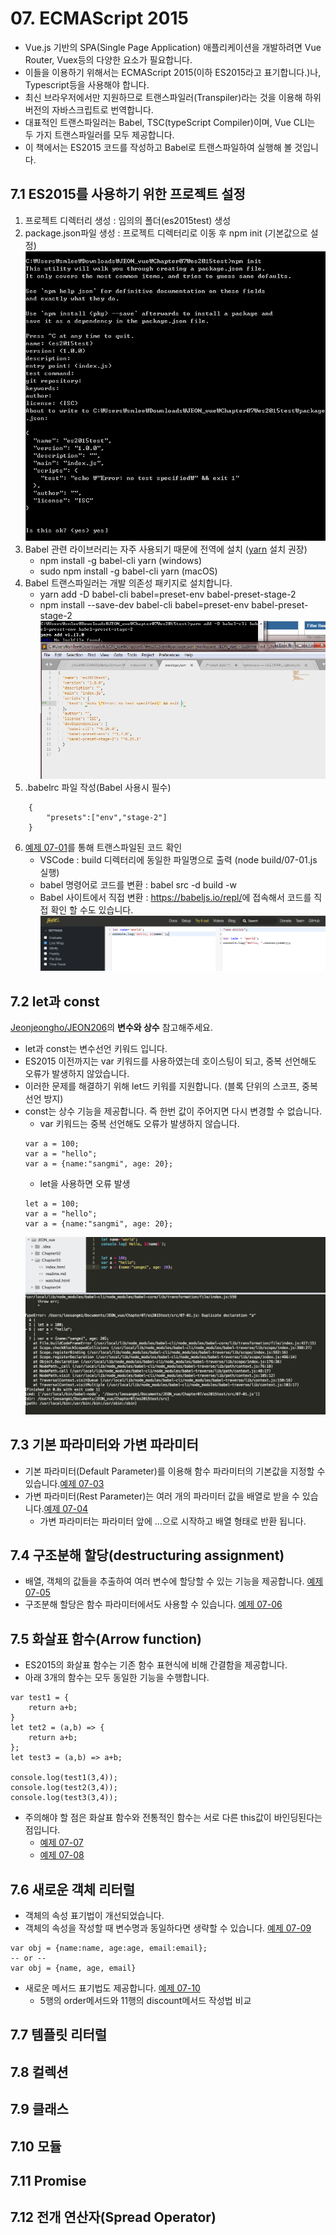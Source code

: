 # 07. ECMAScript 2015
* Vue.js 기반의 SPA(Single Page Application) 애플리케이션을 개발하려면 Vue Router, Vuex등의 다양한 요소가 필요합니다.
* 이들을 이용하기 위해서는 ECMAScript 2015(이하 ES2015라고 표기합니다.)나, Typescript등을 사용해야 합니다.
* 최신 브라우저에서만 지원하므로 트랜스파일러(Transpiler)라는 것을 이용해 하위 버전의 자바스크립트로 번역합니다.
* 대표적인 트랜스파일러는 Babel, TSC(typeScript Compiler)이며, Vue CLI는 두 가지 트랜스파일러를 모두 제공합니다.
* 이 책에서는 ES2015 코드를 작성하고 Babel로 트랜스파일하여 실행해 볼 것입니다.

## 7.1 ES2015를 사용하기 위한 프로젝트 설정
1. 프로젝트 디렉터리 생성 : 임의의 폴더(es2015test) 생성
2. package.json파일 생성 : 프로젝트 디렉터리로 이동 후 npm init (기본값으로 설정)
    ![package.json파일 생성](./img/7_01.png)
3. Babel 관련 라이브러리는 자주 사용되기 때문에 전역에 설치 ([yarn](https://www.holaxprogramming.com/2017/12/21/node-yarn-tutorials/) 설치 권장)
    + npm install -g babel-cli yarn (windows)
    + sudo npm install -g babel-cli yarn (macOS)
4. Babel 트랜스파일러는 개발 의존성 패키지로 설치합니다.
    + yarn add -D babel-cli babel=preset-env babel-preset-stage-2
    + npm install --save-dev babel-cli babel=preset-env babel-preset-stage-2
    ![babel관련 라이브러리 설치](./img/7_02.png)
5. .babelrc 파일 작성(Babel 사용시 필수)
```
    {
        "presets":["env","stage-2"]
    }
```
6. [예제 07-01](es2015test/src/07-01.js)를 통해 트랜스파일된 코드 확인
	+ VSCode : build 디렉터리에 동일한 파일명으로 출력 (node build/07-01.js 실행)
	+ babel 명령어로 코드를 변환 : babel src -d build -w
	+ Babel 사이트에서 직접 변환 : <https://babeljs.io/repl/>에 접속해서 코드를 직접 확인 할 수도 있습니다.
	![babel 트랜스파일](./img/7_03.png)

## 7.2 let과 const 
[Jeonjeongho/JEON206](https://github.com/Jeonjeongho/JEON206/blob/master/Chapter3/index.md#%EB%B3%80%EC%88%98%EC%99%80-%EC%83%81%EC%88%98)의 **변수와 상수** 참고해주세요.
* let과 const는 변수선언 키워드 입니다.
* ES2015 이전까지는 var 키워드를 사용하였는데 호이스팅이 되고, 중복 선언해도 오류가 발생하지 않았습니다.
* 이러한 문제를 해결하기 위해 let드 키워를 지원합니다. (블록 단위의 스코프, 중복 선언 방지)
* const는 상수 기능을 제공합니다. 즉 한번 값이 주어지면 다시 변경할 수 없습니다.
    + var 키워드는 중복 선언해도 오류가 발생하지 않습니다.
    ```
    var a = 100;
    var a = "hello";
    var a = {name:"sangmi", age: 20};
    ```
    + let을 사용하면 오류 발생
    ```
    let a = 100;
    var a = "hello";
    var a = {name:"sangmi", age: 20};
    ```
    ![let 키워드](./img/7_04.png)

## 7.3 기본 파라미터와 가변 파라미터
* 기본 파라미터(Default Parameter)를 이용해 함수 파라미터의 기본값을 지정할 수 있습니다.[예제 07-03](es2015test/src/07-03.js)
* 가변 파라미터(Rest Parameter)는 여러 개의 파라미터 값을 배열로 받을 수 있습니다.[예제 07-04](es2015test/src/07-04.js)
    + 가변 파라미터는 파라미터 앞에 ...으로 시작하고 배열 형태로 반환 됩니다. 

## 7.4 구조분해 할당(destructuring  assignment)
* 배열, 객체의 값들을 추출하여 여러 변수에 할당할 수 있는 기능을 제공합니다. [예제 07-05](es2015test/src/07-05.js)
* 구조분해 할당은 함수 파라미터에서도 사용할 수 있습니다. [예제 07-06](es2015test/src/07-06.js)

## 7.5 화살표 함수(Arrow function)
* ES2015의 화살표 함수는 기존 함수 표현식에 비해 간결함을 제공합니다.
* 아래 3개의 함수는 모두 동일한 기능을 수행합니다.
```
var test1 = {
    return a+b;
}
let tet2 = (a,b) => {
    return a+b;
};
let test3 = (a,b) => a+b;

console.log(test1(3,4));
console.log(test2(3,4));
console.log(test3(3,4));
```
* 주의해야 할 점은 화살표 함수와 전통적인 함수는 서로 다른 this값이 바인딩된다는 점입니다. 
    + [예제 07-07](es2015test/src/07-07.js)
    + [예제 07-08](es2015test/src/07-08.js)

## 7.6 새로운 객체 리터럴
* 객체의 속성 표기법이 개선되었습니다.
* 객체의 속성을 작성할 때 변수명과 동일하다면 생략할 수 있습니다. [예제 07-09](es2015test/src/07-09.js)
```
var obj = {name:name, age:age, email:email};
-- or --
var obj = {name, age, email}
```
* 새로운 메서드 표기법도 제공합니다. [예제 07-10](es2015test/src/07-10.js)
    + 5행의 order메서드와 11행의 discount메서드 작성법 비교

## 7.7 템플릿 리터럴


## 7.8 컬렉션
## 7.9 클래스
## 7.10 모듈
## 7.11 Promise
## 7.12 전개 연산자(Spread Operator)























